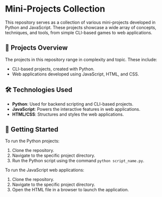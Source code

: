 # Mini-Projects Collection

This repository serves as a collection of various mini-projects developed in Python and JavaScript. These projects showcase a wide array of concepts, techniques, and tools, from simple CLI-based games to web applications.

## 🚀 Projects Overview

The projects in this repository range in complexity and topic. These include:

- CLI-based projects, created with Python.
- Web applications developed using JavaScript, HTML, and CSS.

## 🛠️ Technologies Used

- **Python**: Used for backend scripting and CLI-based projects.
- **JavaScript**: Powers the interactive features in web applications.
- **HTML/CSS**: Structures and styles the web applications.

## 🏃 Getting Started

To run the Python projects:
1. Clone the repository.
2. Navigate to the specific project directory.
3. Run the Python script using the command `python script_name.py`.

To run the JavaScript web applications:
1. Clone the repository.
2. Navigate to the specific project directory.
3. Open the HTML file in a browser to launch the application.
